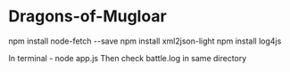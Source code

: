 # Dragons-of-Mugloar

npm install node-fetch --save
npm install xml2json-light
npm install log4js


In terminal - node app.js
Then check battle.log in same directory
